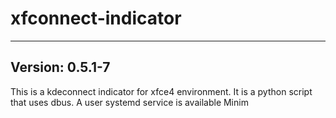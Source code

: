 # xfconnect-indicator
----------------------------------------------------------------------
Version: 0.5.1-7
----------------------------------------------------------------------
This is a kdeconnect indicator for xfce4 environment.
It is a python script that uses dbus.
A user systemd service is available
Minim
